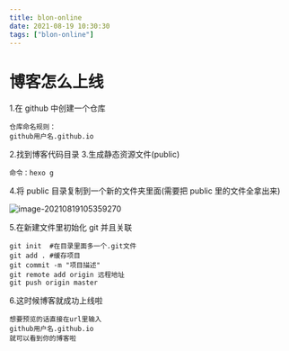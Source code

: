 ```yaml
---
title: blon-online
date: 2021-08-19 10:30:30
tags: ["blon-online"]
---
```


# 博客怎么上线

1.在 github 中创建一个仓库

```
仓库命名规则：
github用户名.github.io
```

2.找到博客代码目录 3.生成静态资源文件(public)

```
命令：hexo g
```

4.将 public 目录复制到一个新的文件夹里面(需要把 public 里的文件全拿出来)

![image-20210819105359270](https://i.loli.net/2021/08/19/ZgPYpLb8DCB5Ke4.png)

5.在新建文件里初始化 git 并且关联

```
git init  #在目录里面多一个.git文件
git add . #缓存项目
git commit -m "项目描述"
git remote add origin 远程地址
git push origin master
```

6.这时候博客就成功上线啦

```
想要预览的话直接在url里输入
github用户名.github.io
就可以看到你的博客啦
```
